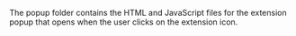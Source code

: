 The popup folder contains the HTML and JavaScript files for the extension popup that opens when the user clicks on the extension icon.